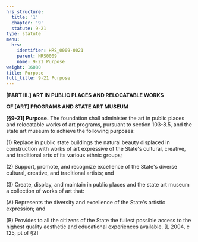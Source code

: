 ```yaml
---
hrs_structure:
  title: '1'
  chapter: '9'
  statute: 9-21
type: statute
menu:
  hrs:
    identifier: HRS_0009-0021
    parent: HRS0009
    name: 9-21 Purpose
weight: 16080
title: Purpose
full_title: 9-21 Purpose
---
```

**[PART III.] ART IN PUBLIC PLACES AND RELOCATABLE WORKS**

**OF [ART] PROGRAMS AND STATE ART MUSEUM**

**[§9-21] Purpose.** The foundation shall administer the art in public places and relocatable works of art programs, pursuant to section 103-8.5, and the state art museum to achieve the following purposes:

(1) Replace in public state buildings the natural beauty displaced in construction with works of art expressive of the State's cultural, creative, and traditional arts of its various ethnic groups;

(2) Support, promote, and recognize excellence of the State's diverse cultural, creative, and traditional artists; and

(3) Create, display, and maintain in public places and the state art museum a collection of works of art that:

(A) Represents the diversity and excellence of the State's artistic expression; and

(B) Provides to all the citizens of the State the fullest possible access to the highest quality aesthetic and educational experiences available. [L 2004, c 125, pt of §2]